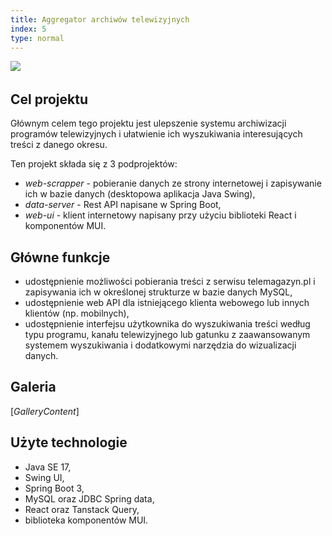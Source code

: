 ```yaml
---
title: Aggregator archiwów telewizyjnych
index: 5
type: normal
---
```


[![](https://img.shields.io/badge/github-808080?style=for-the-badge&logo=github)](https://github.com/milosz08/tv-archive-aggregator) &nbsp;

## Cel projektu

Głównym celem tego projektu jest ulepszenie systemu archiwizacji programów telewizyjnych i ułatwienie ich wyszukiwania
interesujących treści z danego okresu.

Ten projekt składa się z 3 podprojektów:

- *web-scrapper* - pobieranie danych ze strony internetowej i zapisywanie ich w bazie danych (desktopowa aplikacja Java Swing),
- *data-server* - Rest API napisane w Spring Boot,
- *web-ui* - klient internetowy napisany przy użyciu biblioteki React i komponentów MUI.

## Główne funkcje

- udostępnienie możliwości pobierania treści z serwisu telemagazyn.pl i zapisywania ich w określonej strukturze w bazie
  danych MySQL,
- udostępnienie web API dla istniejącego klienta webowego lub innych klientów (np. mobilnych),
- udostępnienie interfejsu użytkownika do wyszukiwania treści według typu programu, kanału telewizyjnego lub gatunku z
  zaawansowanym systemem wyszukiwania i dodatkowymi narzędzia do wizualizacji danych.

## Galeria
$[{GalleryContent}]$

## Użyte technologie

- Java SE 17,
- Swing UI,
- Spring Boot 3,
- MySQL oraz JDBC Spring data,
- React oraz Tanstack Query,
- biblioteka komponentów MUI.
